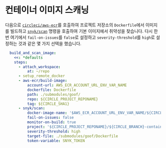 # 컨테이너 이미지 스캐닝

다음으로 [`circleci/aws-ecr`](https://circleci.com/orbs/registry/orb/circleci/aws-ecr)를 호출하여 프로젝트 저장소의 `Dockerfile`에서 이미지를 빌드하고 [`snyk/scan`](https://circleci.com/orbs/registry/orb/snyk/snyk#commands-scan) 명령을 호출하여 기본 이미지에서 취약성을 찾습니다. 다시 한 번 여기에서 `fail-on-issues`를 `false`로 설정하고 `severity-threshold`를 `high`로 설정하는 것과 같은 몇 가지 선택을 했습니다.

```yaml
  build_and_scan_image:
    <<: *defaults
    steps:
      - attach_workspace:
          at: ~/repo
      - setup_remote_docker
      - aws-ecr/build-image:
          account-url: AWS_ECR_ACCOUNT_URL_ENV_VAR_NAME
          dockerfile: Dockerfile
          path: ./submodules/goof/
          repo: ${CIRCLE_PROJECT_REPONAME}
          tag: ${CIRCLE_SHA1}
      - snyk/scan:
          docker-image-name: '$AWS_ECR_ACCOUNT_URL_ENV_VAR_NAME/${CIRCLE_PROJECT_REPONAME}:${CIRCLE_SHA1}'
          fail-on-issues: false
          monitor-on-build: true
          project: '${CIRCLE_PROJECT_REPONAME}/${CIRCLE_BRANCH}-container'
          severity-threshold: high
          target-file: ./submodules/goof/Dockerfile
          token-variable: SNYK_TOKEN
```
